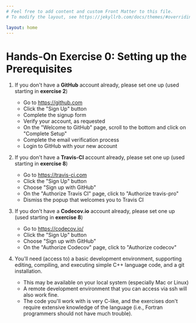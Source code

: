 ```yaml
---
# Feel free to add content and custom Front Matter to this file.
# To modify the layout, see https://jekyllrb.com/docs/themes/#overriding-theme-defaults

layout: home
---
```

# Hands-On Exercise 0: Setting up the Prerequisites 

1. If you don't have a **GitHub** account already, please set one up (used starting in **exercise 2**)
   - Go to <https://github.com>
   - Click the "Sign Up" button
   - Complete the signup form
   - Verify your account, as requested
   - On the "Welcome to GitHub" page, scroll to the bottom and click on "Complete Setup"
   - Complete the email verification process
   - Login to GitHub with your new account

2. If you don't have a **Travis-CI** account already, please set one up (used starting in **exercise 8**)
   - Go to <https://travis-ci.com>
   - Click the "Sign Up" button
   - Choose "Sign up with GitHub"
   - On the  "Authorize Travis CI" page, click to "Authorize travis-pro"
   - Dismiss the popup that welcomes you to Travis CI

3. If you don't have a **Codecov.io** account already, please set one up (used starting in **exercise 8**)
   - Go to <https://codecov.io/>
   - Click the "Sign Up" button
   - Choose "Sign up with GitHub"
   - On the  "Authorize Codecov" page, click to "Authorize codecov"  

4. You'll need (access to) a basic development environment, supporting editing, compiling, and executing simple C++ language code, and a git installation.
   - This may be available on your local system (especially Mac or Linux)
   - A remote development environment that you can access via ssh will also work fine.
   - The code you'll work with is very C-like, and the exercises don't require extensive knowledge of the language (i.e., Fortran programmers should not have much trouble).